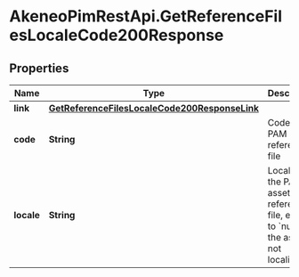 # AkeneoPimRestApi.GetReferenceFilesLocaleCode200Response

## Properties

Name | Type | Description | Notes
------------ | ------------- | ------------- | -------------
**link** | [**GetReferenceFilesLocaleCode200ResponseLink**](GetReferenceFilesLocaleCode200ResponseLink.md) |  | [optional] 
**code** | **String** | Code of the PAM asset reference file | [optional] 
**locale** | **String** | Locale of the PAM asset reference file, equal to &#x60;null&#x60; if the asset is not localizable | [optional] 


